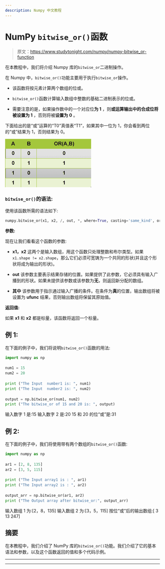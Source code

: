 ```yaml
---
description: Numpy 中文教程
---
```


# NumPy `bitwise_or()`函数

> 原文：<https://www.studytonight.com/numpy/numpy-bitwise_or-function>

在本教程中，我们将介绍 Numpy 库的`bitwise_or`二进制操作。

在 Numpy 中，`bitwise_or()`功能主要用于执行`bitwise_or`操作。

*   该函数将按元素计算两个数组的位或。

*   `bitwise_or()`函数计算输入数组中整数的基础二进制表示的位或。

*   需要注意的是，如果操作数中的一个对应位**为 1** ，则**或运算输出中的合成位将被设置为 1** ，否则将被**设置为 0** 。

下面给出的是“或”运算的“T0”真值表“T1”，如果其中一位为 1，你会看到两位的“或”结果为 1，否则结果为 0。

![Numpy bitwise_or function](img/a7d7f484b8b7056890b04f2f7818f5cf.png)

### `bitwise_or()`的语法:

使用该函数所需的语法如下:

```py
numpy.bitwise_or(x1, x2, /, out, *, where=True, casting='same_kind', order='K', dtype, subok=True[, signature, extobj]) = <ufunc 'bitwise_or'>
```

**参数:**

现在让我们看看这个函数的参数:

*   **x1，x2**
    这两个是输入数组，用这个函数只处理整数和布尔类型。如果`x1.shape != x2.shape`，那么它们必须可宽铸为一个共同的形状(并且这个形状将成为输出的形状)。

*   **out**
    该参数主要表示结果存储的位置。如果提供了此参数，它必须具有输入广播到的形状。如果未提供该参数或该参数为**无**，则返回新分配的数组。

*   **其中**
    该参数用于指示通过输入广播的条件。在条件为**真**的位置，输出数组将被设置为 **ufunc** 结果，否则输出数组将保留其原始值。

**返回值:**

如果 **x1** 和 **x2** 都是标量，该函数将返回一个标量。

## 例 1:

在下面的例子中，我们将说明`bitwise_or()`函数的用法:

```py
import numpy as np

num1 = 15
num2 = 20

print ("The Input  number1 is: ", num1)
print ("The Input  number2 is: ", num2) 

output = np.bitwise_or(num1, num2) 
print ("The bitwise_or of 15 and 20 is: ", output) 
```

输入数字 1 是:15
输入数字 2 是:20
15 和 20 的位“或”是:31

## 例 2:

在下面的例子中，我们将使用带有两个数组的`bitwise_or()`函数:

```py
import numpy as np

ar1 = [2, 8, 135]
ar2 = [3, 5, 115]

print ("The Input array1 is : ", ar1) 
print ("The Input array2 is : ", ar2)

output_arr = np.bitwise_or(ar1, ar2) 
print ("The Output array after bitwise_or:", output_arr)
```

输入数组 1 为:[2，8，135]
输入数组 2 为:[3，5，115]
按位“或”后的输出数组:[ 3 13 247]

## 摘要

在本教程中，我们介绍了 NumPy 库的`bitwise_or()`功能。我们介绍了它的基本语法和参数，以及这个函数返回的值和多个代码示例。

* * *

* * *